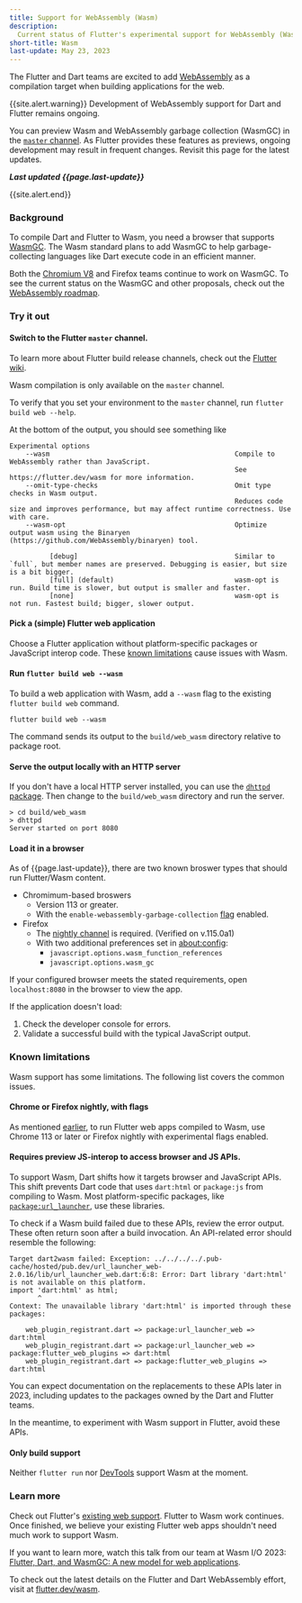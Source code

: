 ```yaml
---
title: Support for WebAssembly (Wasm)
description:
  Current status of Flutter's experimental support for WebAssembly (Wasm).
short-title: Wasm
last-update: May 23, 2023
---
```


The Flutter and Dart teams are excited to add
[WebAssembly](https://webassembly.org/) as a compilation target when building
applications for the web.

{{site.alert.warning}} Development of WebAssembly support for Dart and Flutter
remains ongoing.

You can preview Wasm and WebAssembly garbage collection (WasmGC) in the
[`master` channel](https://github.com/flutter/flutter/wiki/flutter-build-release-channels#master).
As Flutter provides these features as previews, ongoing development may result
in frequent changes. Revisit this page for the latest updates.

**_Last updated {{page.last-update}}_**

{{site.alert.end}}

### Background

To compile Dart and Flutter to Wasm, you need a browser that supports
[WasmGC](https://github.com/WebAssembly/gc/tree/main/proposals/gc). The Wasm
standard plans to add WasmGC to help garbage-collecting languages like Dart
execute code in an efficient manner.

Both the [Chromium V8](https://chromestatus.com/feature/6062715726462976) and
Firefox teams continue to work on WasmGC. To see the current status on the
WasmGC and other proposals, check out the
[WebAssembly roadmap](https://webassembly.org/roadmap/).

### Try it out

#### Switch to the Flutter `master` channel.

To learn more about Flutter build release channels, check out the
[Flutter wiki](https://github.com/flutter/flutter/wiki/Flutter-build-release-channels).

Wasm compilation is only available on the `master` channel.

To verify that you set your environment to the `master` channel, run
`flutter build web --help`.

At the bottom of the output, you should see something like

```console
Experimental options
    --wasm                                              Compile to WebAssembly rather than JavaScript.
                                                        See https://flutter.dev/wasm for more information.
    --omit-type-checks                                  Omit type checks in Wasm output.
                                                        Reduces code size and improves performance, but may affect runtime correctness. Use with care.
    --wasm-opt                                          Optimize output wasm using the Binaryen (https://github.com/WebAssembly/binaryen) tool.

          [debug]                                       Similar to `full`, but member names are preserved. Debugging is easier, but size is a bit bigger.
          [full] (default)                              wasm-opt is run. Build time is slower, but output is smaller and faster.
          [none]                                        wasm-opt is not run. Fastest build; bigger, slower output.
```

#### Pick a (simple) Flutter web application

Choose a Flutter application without platform-specific packages or JavaScript
interop code. These [known limitations](#known-limitations) cause issues with
Wasm.

#### Run `flutter build web --wasm`

To build a web application with Wasm, add a `--wasm` flag to the existing
`flutter build web` command.

```console
flutter build web --wasm
```

The command sends its output to the `build/web_wasm` directory relative to
package root.

#### Serve the output locally with an HTTP server

If you don't have a local HTTP server installed, you can use the
[`dhttpd` package](https://pub.dev/packages/dhttpd). Then change to the
`build/web_wasm` directory and run the server.

```terminal
> cd build/web_wasm
> dhttpd
Server started on port 8080
```

#### Load it in a browser

As of {{page.last-update}}, there are two known broswer types that should run
Flutter/Wasm content.

- Chromimum-based broswers
  - Version 113 or greater.
  - With the `enable-webassembly-garbage-collection`
    [flag](https://developer.chrome.com/docs/web-platform/chrome-flags/)
    enabled.
- Firefox
  - The
    [nightly channel](https://www.mozilla.org/en-US/firefox/channel/desktop/#nightly)
    is required. (Verified on v.115.0a1)
  - With two additional preferences set in
    [about:config](https://support.mozilla.org/kb/about-config-editor-firefox):
    - `javascript.options.wasm_function_references`
    - `javascript.options.wasm_gc`

If your configured browser meets the stated requirements, open `localhost:8080`
in the browser to view the app.

If the application doesn't load:

1. Check the developer console for errors.
1. Validate a successful build with the typical JavaScript output.

### Known limitations

Wasm support has some limitations. The following list covers the common issues.

#### Chrome or Firefox nightly, with flags

As mentioned [earlier](#load-it-an-a-browser), to run Flutter web apps compiled
to Wasm, use Chrome 113 or later or Firefox nightly with experimental flags
enabled.

#### Requires preview JS-interop to access browser and JS APIs.

To support Wasm, Dart shifts how it targets browser and JavaScript APIs. This
shift prevents Dart code that uses `dart:html` or `package:js` from compiling to
Wasm. Most platform-specific packages, like
[`package:url_launcher`](https://pub.dev/packages/url_launcher), use these
libraries.

To check if a Wasm build failed due to these APIs, review the error output.
These often return soon after a build invocation. An API-related error should
resemble the following:

```console
Target dart2wasm failed: Exception: ../../../../.pub-cache/hosted/pub.dev/url_launcher_web-2.0.16/lib/url_launcher_web.dart:6:8: Error: Dart library 'dart:html' is not available on this platform.
import 'dart:html' as html;
       ^
Context: The unavailable library 'dart:html' is imported through these packages:

    web_plugin_registrant.dart => package:url_launcher_web => dart:html
    web_plugin_registrant.dart => package:url_launcher_web => package:flutter_web_plugins => dart:html
    web_plugin_registrant.dart => package:flutter_web_plugins => dart:html
```

You can expect documentation on the replacements to these APIs later in 2023,
including updates to the packages owned by the Dart and Flutter teams.

In the meantime, to experiment with Wasm support in Flutter, avoid these APIs.

#### Only build support

Neither `flutter run` nor [DevTools]({{site.main-url}}/tools/devtools) support
Wasm at the moment.

### Learn more

Check out Flutter's
[existing web support]({{site.main-url}}/multi-platform/web). Flutter to Wasm
work continues. Once finished, we believe your existing Flutter web apps
shouldn't need much work to support Wasm.

If you want to learn more, watch this talk from our team at Wasm I/O 2023:
[Flutter, Dart, and WasmGC: A new model for web applications](https://youtu.be/Nkjc9r0WDNo).

To check out the latest details on the Flutter and Dart WebAssembly effort,
visit at [flutter.dev/wasm]({{site.main-url}}/wasm).
